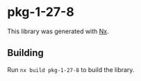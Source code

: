 # pkg-1-27-8

This library was generated with [Nx](https://nx.dev).

## Building

Run `nx build pkg-1-27-8` to build the library.
